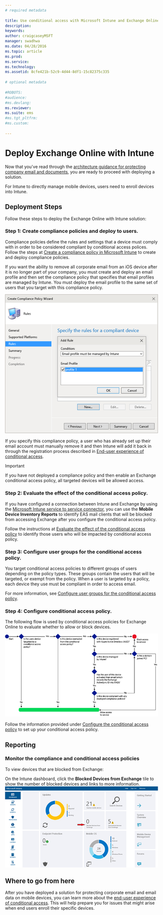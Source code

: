 ```yaml
---
# required metadata

title: Use conditional access with Microsoft Intune and Exchange Online
description:
keywords:
author: craigcaseyMSFT
manager: swadhwa
ms.date: 04/28/2016
ms.topic: article
ms.prod:
ms.service:
ms.technology:
ms.assetid: 8cfe421b-52c9-4d44-8df1-15c82375c335

# optional metadata

#ROBOTS:
#audience:
#ms.devlang:
ms.reviewer: 
ms.suite: ems
#ms.tgt_pltfrm:
#ms.custom:

---
```


# Deploy Exchange Online with Intune

Now that you've read through the [architecture guidance for protecting company email and documents](architecture-guidance-for-protecting-company-email-and-documents.md), you are ready to proceed with deploying a solution.

For Intune to directly manage mobile devices, users need to enroll devices into Intune.

## Deployment Steps
Follow these steps to deploy the Exchange Online with Intune solution:

### Step 1: Create compliance policies and deploy to users.
Compliance policies define the rules and settings that a device must comply with in order to be considered compliant by conditional access polices. Follow the steps at [Create a compliance policy in Microsoft Intune](https://stage.docs.microsoft.com/en-us/intune/deployuse/create-a-device-compliance-policy-in-microsoft-intune) to create and deploy compliance policies.

If you want the ability to remove all corporate email from an iOS device after it is no longer part of your company, you must create and deploy an email profile and then set the compliance policy that specifies that email profiles are managed by Intune. You must deploy the email profile to the same set of users that you target with this compliance policy.

![Screenshot showing the "Rules" page of the Create Compliance Policy Wizard where you can specify that an email profile must be managed by Intune.](./media/ProtectEmail/Hybrid-Onprem-ExchSrvr-Wizard6.PNG)

If you specify this compliance policy, a user who has already set up their email account must manually remove it and then Intune will add it back in through the registration process described in [End-user experience of conditional access](end-user-experience-conditional-access.md).

> [!IMPORTANT]
> If you have not deployed a compliance policy and then enable an Exchange conditional access policy, all targeted devices will be allowed access.

### Step 2: Evaluate the effect of the conditional access policy.
If you have configured a connection between Intune and Exchange by using the [Microsoft Intune service to service connector](https://stage.docs.microsoft.com/en-us/intune/deployuse/intune-service-to-service-exchange-connector), you can use the **Mobile Device Inventory Reports** to identify EAS mail clients that will be blocked from accessing Exchange after you configure the conditional access policy.

Follow the instructions at [Evaluate the effect of the conditional access policy](https://stage.docs.microsoft.com/en-us/intune/deployuse/restrict-access-to-exchange-online-with-microsoft-intune#configure-conditional-access) to identify those users who will be impacted by conditional access policy.

### Step 3: Configure user groups for the conditional access policy.
You target conditional access policies to different groups of users depending on the policy types. These groups contain the users that will be targeted, or exempt from the policy. When a user is targeted by a policy, each device they use must be compliant in order to access email.

For more information, see [Configure user groups for the conditional access policy](https://stage.docs.microsoft.com/en-us/intune/deployuse/restrict-access-to-exchange-online-with-microsoft-intune#configure-conditional-access).

### Step 4: Configure conditional access policy.
The following flow is used by conditional access policies for Exchange Online to evaluate whether to allow or block devices.

![Flowchart showing how conditional access policies for Exchange Online evaluate whether to allow or block devices.](./media/ProtectEmail/conditional-access-8-1.png)

Follow the information provided under [Configure the conditional access policy](https://stage.docs.microsoft.com/en-us/intune/deployuse/restrict-access-to-exchange-online-with-microsoft-intune#configure-conditional-access) to set up your conditional access policy.



## Reporting

### Monitor the compliance and conditional access policies
To view devices that are blocked from Exchange:

On the Intune dashboard, click the **Blocked Devices from Exchange** tile to show the number of blocked devices and links to more information.
![Screenshot showing the "Blocked Devices from Exchange" tile on the Intune dashboard.](./media/ProtectEmail/intune-sa-6blocked-devices.PNG)



## Where to go from here
After you have deployed a solution for protecting corporate email and email data on mobile devices, you can learn more about the [end-user experience of conditional access](end-user-experience-conditional-access.md). This will help prepare you for issues that might arise when end users enroll their specific devices.
